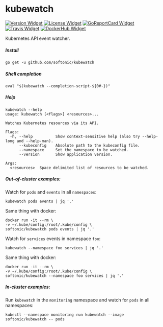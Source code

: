 # kubewatch

[![Version Widget]][Version] [![License Widget]][License] [![GoReportCard Widget]][GoReportCard] [![Travis Widget]][Travis] [![DockerHub Widget]][DockerHub]

[Version]: https://github.com/softonic/kubewatch/releases
[Version Widget]: https://img.shields.io/github/release/softonic/kubewatch.svg?maxAge=60
[License]: http://www.apache.org/licenses/LICENSE-2.0.txt
[License Widget]: https://img.shields.io/badge/license-APACHE2-1eb0fc.svg
[GoReportCard]: https://goreportcard.com/report/softonic/kubewatch
[GoReportCard Widget]: https://goreportcard.com/badge/softonic/kubewatch
[Travis]: https://travis-ci.org/softonic/kubewatch
[Travis Widget]: https://travis-ci.org/softonic/kubewatch.svg?branch=master
[DockerHub]: https://hub.docker.com/r/softonic/kubewatch
[DockerHub Widget]: https://img.shields.io/docker/pulls/softonic/kubewatch.svg

Kubernetes API event watcher.

##### Install

```
go get -u github.com/softonic/kubewatch
```

##### Shell completion

```
eval "$(kubewatch --completion-script-${0#-})"
```

##### Help

```
kubewatch --help
usage: kubewatch [<flags>] <resources>...

Watches Kubernetes resources via its API.

Flags:
  -h, --help          Show context-sensitive help (also try --help-long and --help-man).
      --kubeconfig    Absolute path to the kubeconfig file.
      --namespace     Set the namespace to be watched.
      --version       Show application version.

Args:
  <resources>  Space delimited list of resources to be watched.
```

##### Out-of-cluster examples:

Watch for `pods` and `events` in all `namespaces`:
```
kubewatch pods events | jq '.'
```

Same thing with docker:
```
docker run -it --rm \
-v ~/.kube/config:/root/.kube/config \
softonic/kubewatch pods events | jq '.'
```

Watch for `services` events in namespace `foo`:
```
kubewatch --namespace foo services | jq '.'
```

Same thing with docker:
```
docker run -it --rm \
-v ~/.kube/config:/root/.kube/config \
softonic/kubewatch --namespace foo services | jq '.'
```

##### In-cluster examples:

Run `kubewatch` in the `monitoring` namespace and watch for `pods` in all namespaces:
```
kubectl --namespace monitoring run kubewatch --image softonic/kubewatch -- pods
```
